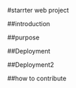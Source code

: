 #starrter web project



##introduction



##purpose



##Deployment

##Deployment2

##how to contribute



